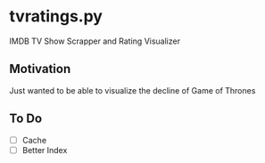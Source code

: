 # tvratings.py

IMDB TV Show Scrapper and Rating Visualizer 

## Motivation

Just wanted to be able to visualize the decline of Game of Thrones


## To Do

- [ ] Cache
- [ ] Better Index